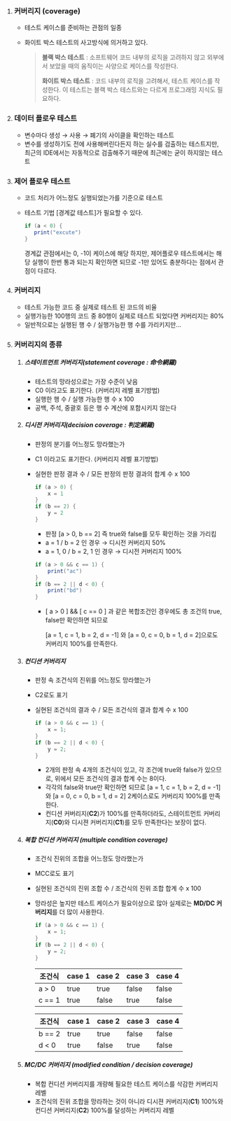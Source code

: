 1. ### 커버리지 (coverage)

   - 테스트 케이스를 준비하는 관점의 일종

   - 화이트 박스 테스트의 사고방식에 의거하고 있다.

     > **블랙 박스 테스트** : 소프트웨어 코드 내부의 로직을 고려하지 않고 외부에서 보았을 때의 움직이는 사양으로 케이스를 작성한다.
     >
     > **화이트 박스 테스트** : 코드 내부의 로직을 고려해서, 테스트 케이스를 작성한다. 이 테스트는 블랙 박스 테스트와는 다르게 프로그래밍 지식도 필요하다.

2. ### 데이터 플로우 테스트

   - 변수마다 생성 → 사용 → 폐기의 사이클을 확인하는 테스트
   - 변수를 생성하기도 전에 사용해버린다든지 하는 실수를 검출하는 테스트지만, 최근의 IDE에서는 자동적으로 검출해주기 때문에 최근에는 굳이 하지않는 테스트

3. ### 제어 플로우 테스트

   - 코드 처리가 어느정도 실행되었는가를 기준으로 테스트

   - 테스트 기법 [경계값 테스트]가 필요할 수 있다.

     ```java
     if (a < 0) {
     	print("excute")
     }
     ```

     경계값 관점에서는 0, -1이 케이스에 해당 하지만, 제어플로우 테스트에서는 해당 실행이 한번 통과 되는지 확인하면 되므로 -1만 있어도 충분하다는 점에서 관점이 다르다.

4. ### 커버리지

   - 테스트 가능한 코드 중 실제로 테스트 된 코드의 비율
   - 실행가능한 100행의 코드 중 80행이 실제로 테스트 되었다면 커버리지는 80%
   - 일반적으로는 실행된 행 수 / 실행가능한 행 수를 가리키지만...

5. ### 커버리지의 종류

   1. ##### 스테이트먼트 커버리지(statement coverage : 命令網羅)

      - 테스트의 망라성으로는 가장 수준이 낮음
      - C0 이라고도 표기한다. (커버리지 레벨 표기방법)
      - 실행한 행 수 / 실행 가능한 행 수 x 100
      - 공백, 주석, 중괄호 등은 행 수 계산에 포함시키지 않는다

   2. ##### 디시전 커버리지(decision coverage : 判定網羅)

      - 판정의 분기를 어느정도 망라했는가

      - C1 이라고도 표기한다. (커버리지 레벨 표기방법)

      - 실현한 판정 결과 수 / 모든 판정의 판정 결과의 합계 수 x 100

        ```java
        if (a > 0) {
        	x = 1
        }
        if (b == 2) {
        	y = 2
        }
        ```

        - 판정 [a > 0, b == 2] 즉 true와 false를 모두 확인하는 것을 가리킴
        - a = 1 / b = 2 인 경우 → 디시전 커버리지 50%
        - a = 1, 0 / b = 2, 1 인 경우 → 디시전 커버리지 100%

        ```java
        if (a > 0 && c == 1) {
        	print("ac")
        }
        if (b == 2 || d < 0) {
        	print("bd")
        }
        ```

        - [ a > 0 ] && [ c == 0 ] 과 같은 복합조건인 경우에도 총 조건의 true, false만 확인하면 되므로 

          [a = 1, c = 1, b = 2, d = -1] 와 [a = 0, c = 0, b = 1, d = 2]으로도 커버리지 100%를 만족한다.

   3. ##### 컨디션 커버리지

      - 판정 속 조건식의 진위를 어느정도 망라했는가

      - C2로도 표기
   
      - 실현된 조건식의 결과 수 / 모든 조건식의 결과 합계 수 x 100
   
        ```java
        if (a > 0 && c == 1) {
        	x = 1;
        }
        if (b == 2 || d < 0) {
        	y = 2;
        }
        ```
   
        - 2개의 판정 속 4개의 조건식이 있고, 각 조건에 true와 false가 있으므로, 위에서 모든 조건식의 결과 합계 수는 8이다.
        - 각각의 false와 true만 확인하면 되므로 [a = 1, c = 1, b = 2, d = -1] 와 [a = 0, c = 0, b = 1, d = 2] 2케이스로도 커버리지 100%를 만족한다.
        - 컨디션 커버리지(**C2**)가 100%를 만족하더라도, 스테이트먼트 커버리지(**C0**)와 디시젼 커버리지(**C1**)를 모두 만족한다는 보장이 없다.
   
   4. ##### 복합 컨디션 커버리지 (multiple condition coverage)
   
      - 조건식 진위의 조합을 어느정도 망라했는가
   
      - MCC로도 표기
   
      - 실현된 조건식의 진위 조합 수 / 조건식의 진위 조합 합계 수 x 100
   
      - 망라성은 높지만 테스트 케이스가 필요이상으로 많아 실제로는 **MD/DC 커버리지**를 더 많이 사용한다.
   
        ```java
        if (a > 0 && c == 1) {
        	x = 1;
        }
        if (b == 2 || d < 0) {
        	y = 2;
        }
        ```
   
        | 조건식 | case 1 | case 2 | case 3 | case 4 |
        | ------ | ------ | ------ | ------ | ------ |
        | a > 0  | true   | true   | false  | false  |
        | c == 1 | true   | false  | true   | false  |
   
        | 조건식 | case 1 | case 2 | case 3 | case 4 |
        | ------ | ------ | ------ | ------ | ------ |
        | b == 2 | true   | true   | false  | false  |
        | d < 0  | true   | false  | true   | false  |
   
   5. ##### MC/DC 커버리지 (modified condition / decision coverage)
   
      - 복합 컨디션 커버리지를 개량해 필요한 테스트 케이스를 삭감한 커버리지 레벨
      - 조건식의 진위 조합을 망라하는 것이 아니라 디시젼 커버리지(**C1**) 100%와 컨디션 커버리지(**C2**) 100%를 달성하는 커버리지 레벨

